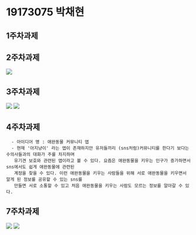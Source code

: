 # 19173075 박채현

## 1주차과제

## 2주차과제
   <img src="./png/[19173075 박채현] 캡스톤디자인 2주차 과제.PNG"></img>

## 3주차과제
   <img src="./png/1.PNG"></img>
   <img src="./png/2.PNG"></img>
   
## 4주차과제

      - 아이디어 명 : 애완동물 커뮤니티 앱
      - 현재 '아지냥이' 라는 앱이 존재하지만 유저들끼리 (sns처럼)커뮤니티를 한다기 보다는 수의사들과의 대화가 주를 차지하며
       유기견 보호와 관련된 앱이라고 볼 수 있다. 요즘은 애완동물을 키우는 인구가 증가하면서 sns에서도 쉽게 애완동물에 관련된 
       계정을 찾을 수 있다. 이런 애완동물을 키우는 사람들을 위해 서로 애완동물을 키우면서 알게 된 정보를 공유할 수 있는 sns를 
       만들면 서로 소통할 수 있고 처음 애완동물을 키우는 사람도 모르는 정보를 알아갈 수 있다.
       
       
## 7주차과제
   <img src="./png/3.PNG"></img>
   <img src="./png/4.PNG"></img>
